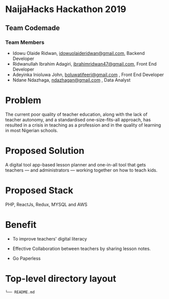 # NaijaHacks Hackathon 2019

## Team Codemade

### Team Members

- Idowu Olaide Ridwan, idowuolaideridwan@gmail.com, Backend Developer
- Ridwanullah Ibrahim Adagiri, ibrahimridwan47@gmail.com, Front End Developer
- Adeyinka Inioluwa John, boluwatifeeri@gmail.com , Front End Developer
- Ndane Ndazhaga, ndazhagan@gmail.com , Data Analyst

# Problem

 The current poor quality of teacher education, along with the lack of teacher autonomy, 
 and a standardised one-size-fits-all approach, has resulted in a crisis in teaching 
 as a profession and in the quality of learning in most Nigerian schools.


# Proposed Solution

A digital tool app-based lesson planner and one-in-all tool that gets teachers — 
and administrators — working together on how to teach kids.

# Proposed Stack

PHP, ReactJs, Redux, MYSQL and AWS

# Benefit

- To improve teachers' digital literacy 
- Effective Collaboration between teachers by sharing lesson notes.

- Go Paperless

# Top-level directory layout
    └── README.md   

